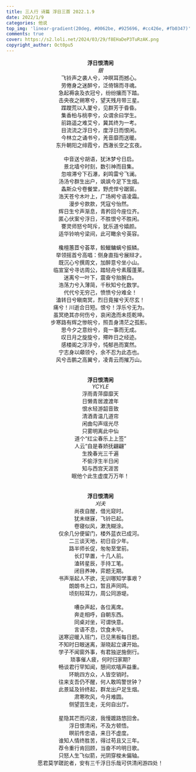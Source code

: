 ```yaml
---
title: 三人行 诗篇 浮日三首 2022.1.9
date: 2022/1/9
categories: 他说
top_img: 'linear-gradient(20deg, #0062be, #925696, #cc426e, #fb0347)'
comments: true
cover: https://s2.loli.net/2024/03/29/f8EHaDeP3TuRzAK.png
copyright_author: Oct0pu5
---
```


<center>
<b>浮日恨清闲</b><br>
<i>銀</i><br>
飞铃声之袭人兮，冲暝耳而撼心。<br>
劳倦身之迷醉兮，泛倚锦而寻魂。<br>
急起褥衾及衣冠兮，纷纷攘而下踏。<br>
击央夜之朔寒兮，望天残月带三星。<br>
蹀躞荒以入厦兮，见群芳于昏昏。<br>
集香柏与桃李兮，众谓余曰学生。<br>
前路遥之难艾兮，冀其终为一考。<br>
目流流之浮日兮，度浮日而恨闲。<br>
今林立之诵书兮，羌音靡而送暖。<br>
东升朝阳之绯霞兮，西澈长空之玄夜。<br>
<br>
中音送兮胡语，犹沐梦兮日启。<br>
景北墙兮时刻，数引神而目集。<br>
忽喧滞兮下石瀑，刹鸣雷兮飞澜。<br>
汤汤兮群生出户，飒飒今足下生烟。<br>
螽斯众兮卷餐堂，野虎悍兮踞窗。<br>
浩天苍兮木叶上，广场枵兮语凌霜。<br>
漫步兮款款，凭寇兮怡然。<br>
辉日生兮声渐息，青矜回今座位齐。<br>
匿心伏案兮浮日，不胜恨兮不胜闲。<br>
謇灵师怒兮呵斥，犹乐道兮嬉颜。<br>
适华铃响兮梁间，此可瞰余兮英容。<br>
<br>
欃檀蕙茝兮荟萃，鲛鱲鳙螭兮振鳞。<br>
举领摇首兮高唱：侧身直指兮展辩才。<br>
既沉心兮撰周文，加醉意兮坐小山。<br>
临宣室兮寻访周公，踏轻舟兮素履蓬莱。<br>
迷离兮一叶下，震奋兮抬腕白。<br>
浩荡力兮入薄简，千秋知兮化数学。<br>
代代兮无穷己，愤愤兮分难全！<br>
溘转日兮瞋南冥，烈日竟摧兮天尽玄！<br>
痛兮！川逝合日短。恨兮！浮乐兮无为。<br>
虽冥绝其亦何伤兮，哀闲逸而未揽乾坤。<br>
步寒路有辉之惨皖兮，照吾身清茫之孤影。<br>
思今夕之意纷兮，竟一事而无成。<br>
叹日月之旋旋兮，殢昨日之经迹。<br>
感楼阁之浮浮兮，忳郁邑而寞然。<br>
宁志身以顑领兮，余不忍为此态也。<br>
风兮击鹏之高翼兮，凌青云而摧万山。<br>
</center>
<br>
<br>
<center>
<b>浮日恨清闲</b><br>
<i>YCYLE</i><br>
浮雨青萍靡靡天<br>
日懒青居渡渡年<br>
恨水轻游韶音致<br>
清酒青温几道帘<br>
闲曲勾声瑶光尽<br>
只雾明离此中仙<br>
道个“红尘春乐上上签”<br>
人云“自是春娇抚翩翩”<br>
生挽春光三千遍<br>
不偷浮生半日闲<br>
知与西宫天涯苦<br>
眠他个此生虚度万万年！<br>
</center>
<br>
<br>
<center>
<b>浮日恨清闲</b><br>
<i>刈夫</i><br>
尚夜自醒，借光窥时。<br>
犹未继寐，飞铃已起。<br>
卷寝似风，漱洗糊涂。<br>
仅余几分便留门，楼外蓝衣已成河。<br>
二三谈天地，初日自少年。<br>
路半师长促，匆匆至堂前。<br>
长灯早置，十几人前。<br>
溘转星辰，手持工笔。<br>
闭目养神，弈题无期。<br>
书声渐起人不欲，无训哪知学事艰？<br>
朗朗书上口，暂且声同鸣。<br>
顷刻较耳力，周公同游堤。<br>
<br>
嘈杂声起，各位离席。<br>
奔走相呼，自朝东西。<br>
同桌对坐，可谓快意。<br>
言语不息，饮食未毕。<br>
送寒迎暖入班门，已见黑板每日题。<br>
不知时日眼迷离，渐晓起立课开始。<br>
学子不闻窗外事，有君独逆施倒行。<br>
琐事催人疲，何时归家期?<br>
畅谈君行罕知闻，憩间欢嘻声益重。<br>
环眺四方众，人皆空销时。<br>
往来支吾仍不醒，何人敢鸣警世钟？<br>
此景延及铃终起，群龙出户足生烟。<br>
肃寒吹风，今月难圆。<br>
侧望芸生走，无何自出厅。<br>
<br>
星隐其芒而闪波，我慢踱路悠回舍。<br>
浮日恨清闲，不及方顿悟。<br>
暝前传忠语，来日不虚度。<br>
谁知人情终胜苦，得过苟且又三年。<br>
荐令重行肯回顾，当奋不吟明日歌。<br>
只怒人生飞似箭，光阴穿梭未偏轴。<br>
愿君莫学蹉跎者，安有三千浮日乐哉可供清闲游四处！<br>
</center>